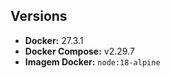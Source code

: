 ## Versions

- **Docker:** 27.3.1
- **Docker Compose:** v2.29.7
- **Imagem Docker:** `node:18-alpine`
